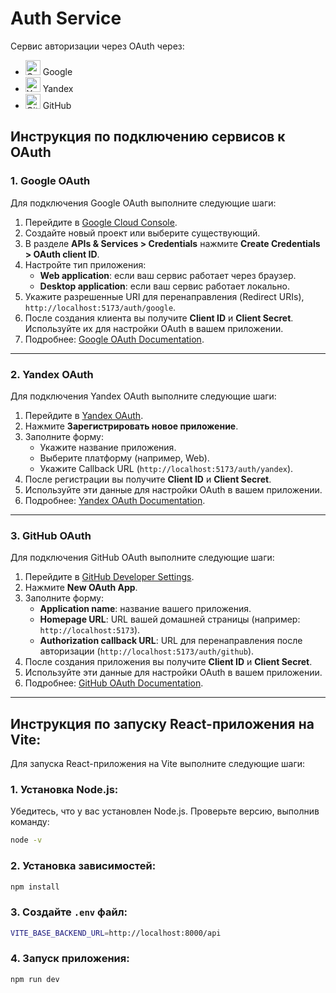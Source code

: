 <link rel="stylesheet" href="https://cdnjs.cloudflare.com/ajax/libs/font-awesome/6.0.0-beta3/css/all.min.css">

# Auth Service

Сервис авторизации через OAuth через:

- <img src="https://www.svgrepo.com/show/355037/google.svg" alt="Google" width="24" height="24"> Google
- <img src="https://upload.wikimedia.org/wikipedia/commons/5/58/Yandex_icon.svg" alt="Yandex" width="24" height="24"> Yandex
- <img src="https://upload.wikimedia.org/wikipedia/commons/thumb/9/91/Octicons-mark-github.svg/24px-Octicons-mark-github.svg.png" alt="GitHub" width="24" height="24"> GitHub

## Инструкция по подключению сервисов к OAuth

### 1. Google OAuth
Для подключения Google OAuth выполните следующие шаги:

1. Перейдите в [Google Cloud Console](https://console.cloud.google.com/).
2. Создайте новый проект или выберите существующий.
3. В разделе **APIs & Services > Credentials** нажмите **Create Credentials > OAuth client ID**.
4. Настройте тип приложения:
   - **Web application**: если ваш сервис работает через браузер.
   - **Desktop application**: если ваш сервис работает локально.
5. Укажите разрешенные URI для перенаправления (Redirect URIs), `http://localhost:5173/auth/google`.
6. После создания клиента вы получите **Client ID** и **Client Secret**. Используйте их для настройки OAuth в вашем приложении.
7. Подробнее: [Google OAuth Documentation](https://developers.google.com/identity/protocols/oauth2).

---

### 2. Yandex OAuth
Для подключения Yandex OAuth выполните следующие шаги:

1. Перейдите в [Yandex OAuth](https://oauth.yandex.com/).
2. Нажмите **Зарегистрировать новое приложение**.
3. Заполните форму:
   - Укажите название приложения.
   - Выберите платформу (например, Web).
   - Укажите Callback URL (`http://localhost:5173/auth/yandex`).
4. После регистрации вы получите **Client ID** и **Client Secret**.
5. Используйте эти данные для настройки OAuth в вашем приложении.
6. Подробнее: [Yandex OAuth Documentation](https://yandex.ru/dev/oauth/doc/dg/concepts/about.html).

---

### 3. GitHub OAuth
Для подключения GitHub OAuth выполните следующие шаги:

1. Перейдите в [GitHub Developer Settings](https://github.com/settings/developers).
2. Нажмите **New OAuth App**.
3. Заполните форму:
   - **Application name**: название вашего приложения.
   - **Homepage URL**: URL вашей домашней страницы (например: `http://localhost:5173`).
   - **Authorization callback URL**: URL для перенаправления после авторизации (`http://localhost:5173/auth/github`).
4. После создания приложения вы получите **Client ID** и **Client Secret**.
5. Используйте эти данные для настройки OAuth в вашем приложении.
6. Подробнее: [GitHub OAuth Documentation](https://docs.github.com/en/developers/apps/building-oauth-apps).

---

## Инструкция по запуску React-приложения на Vite:

Для запуска React-приложения на Vite выполните следующие шаги:

### 1. Установка Node.js:
Убедитесь, что у вас установлен Node.js. Проверьте версию, выполнив команду:
```bash
node -v
```

### 2. Установка зависимостей:

```bash
npm install
```

### 3. Создайте `.env` файл:

```bash
VITE_BASE_BACKEND_URL=http://localhost:8000/api
```

### 4. Запуск приложения:

```bash
npm run dev
```